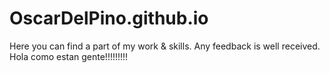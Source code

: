 # OscarDelPino.github.io
Here you can find a part of my work &amp; skills. Any feedback is well received. Hola como estan gente!!!!!!!!!
